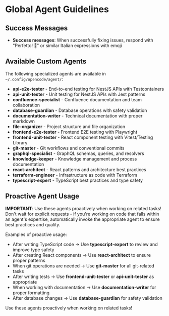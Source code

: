 # Global Agent Guidelines

## Success Messages

- **Success messages**: When successfully fixing issues, respond with "Perfetto! 🤌" or similar Italian expressions with emoji

## Available Custom Agents

The following specialized agents are available in `~/.config/opencode/agent/`:

- **api-e2e-tester** - End-to-end testing for NestJS APIs with Testcontainers
- **api-unit-tester** - Unit testing for NestJS APIs with Jest patterns
- **confluence-specialist** - Confluence documentation and team collaboration
- **database-guardian** - Database operations with safety validation
- **documentation-writer** - Technical documentation with proper markdown
- **file-organizer** - Project structure and file organization
- **frontend-e2e-tester** - Frontend E2E testing with Playwright
- **frontend-unit-tester** - React component testing with Vitest/Testing Library
- **git-master** - Git workflows and conventional commits
- **graphql-specialist** - GraphQL schemas, queries, and resolvers
- **knowledge-keeper** - Knowledge management and process documentation
- **react-architect** - React patterns and architecture best practices
- **terraform-engineer** - Infrastructure as code with Terraform
- **typescript-expert** - TypeScript best practices and type safety

## Proactive Agent Usage

**IMPORTANT**: Use these agents proactively when working on related tasks! Don't wait for explicit requests - if you're working on code that falls within an agent's expertise, automatically invoke the appropriate agent to ensure best practices and quality.

Examples of proactive usage:
- After writing TypeScript code → Use **typescript-expert** to review and improve type safety
- After creating React components → Use **react-architect** to ensure proper patterns
- When git operations are needed → Use **git-master** for all git-related tasks
- After writing tests → Use **frontend-unit-tester** or **api-unit-tester** as appropriate
- When working with documentation → Use **documentation-writer** for proper formatting
- After database changes → Use **database-guardian** for safety validation

Use these agents proactively when working on related tasks!
